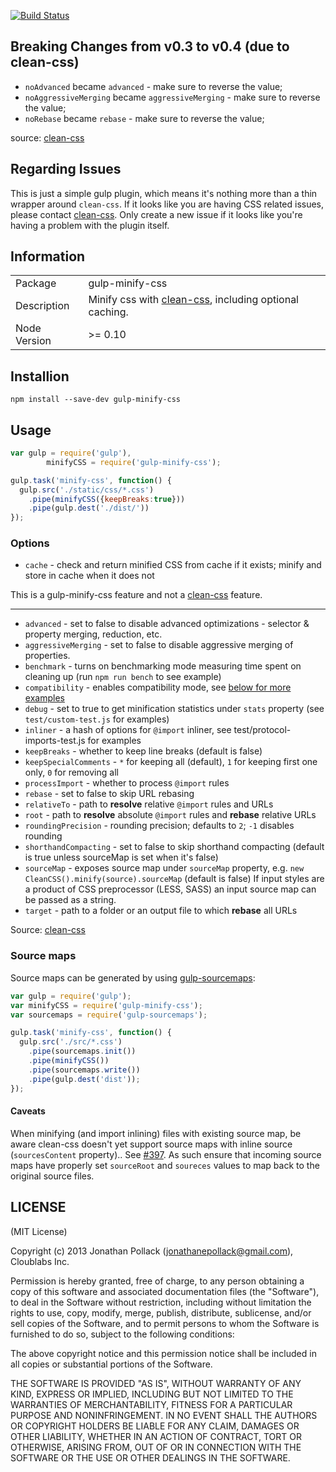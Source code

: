[![Build Status](https://travis-ci.org/jonathanepollack/gulp-minify-css.png?branch=master)](https://travis-ci.org/jonathanepollack/gulp-minify-css)

## Breaking Changes from v0.3 to v0.4 (due to clean-css)

* `noAdvanced` became `advanced` - make sure to reverse the value;
* `noAggressiveMerging` became `aggressiveMerging` - make sure to reverse the value;
* `noRebase` became `rebase` - make sure to reverse the value;

source: [clean-css](https://github.com/jakubpawlowicz/clean-css/blob/475551b6a3ccc94bd5fc7538d07fa32799fb6c4d/README.md)


## Regarding Issues
This is just a simple gulp plugin, which means it's nothing more than a thin wrapper around `clean-css`. If it looks like you are having CSS related issues, please contact <a href="https://github.com/GoalSmashers/clean-css">clean-css</a>. Only create a new issue if it looks like you're having a problem with the plugin itself.

## Information

<table>
<tr> 
<td>Package</td><td>gulp-minify-css</td>
</tr>
<tr>
<td>Description</td>
<td>Minify css with <a href="https://github.com/GoalSmashers/clean-css">clean-css</a>, including optional caching.</td>
</tr>
<tr>
<td>Node Version</td>
<td>>= 0.10</td>
</tr>
</table>

## Installion

```
npm install --save-dev gulp-minify-css
```

## Usage

```js
var gulp = require('gulp'),
		minifyCSS = require('gulp-minify-css');

gulp.task('minify-css', function() {
  gulp.src('./static/css/*.css')
    .pipe(minifyCSS({keepBreaks:true}))
    .pipe(gulp.dest('./dist/'))
});
```
### Options
* `cache` - check and return minified CSS from cache if it exists; minify and store in cache when it does not

This is a gulp-minify-css feature and not a [clean-css](https://github.com/GoalSmashers/clean-css/) feature.

___


* `advanced` - set to false to disable advanced optimizations - selector & property merging, reduction, etc.
* `aggressiveMerging` - set to false to disable aggressive merging of properties.
* `benchmark` - turns on benchmarking mode measuring time spent on cleaning up (run `npm run bench` to see example)
* `compatibility` - enables compatibility mode, see [below for more examples](#how-to-set-compatibility-mode)
* `debug` - set to true to get minification statistics under `stats` property (see `test/custom-test.js` for examples)
* `inliner` - a hash of options for `@import` inliner, see test/protocol-imports-test.js for examples
* `keepBreaks` - whether to keep line breaks (default is false)
* `keepSpecialComments` - `*` for keeping all (default), `1` for keeping first one only, `0` for removing all
* `processImport` - whether to process `@import` rules
* `rebase` - set to false to skip URL rebasing
* `relativeTo` - path to __resolve__ relative `@import` rules and URLs
* `root` - path to __resolve__ absolute `@import` rules and __rebase__ relative URLs
* `roundingPrecision` - rounding precision; defaults to `2`; `-1` disables rounding
* `shorthandCompacting` - set to false to skip shorthand compacting (default is true unless sourceMap is set when it's false)
* `sourceMap` - exposes source map under `sourceMap` property, e.g. `new CleanCSS().minify(source).sourceMap` (default is false)
  If input styles are a product of CSS preprocessor (LESS, SASS) an input source map can be passed as a string.
* `target` - path to a folder or an output file to which __rebase__ all URLs

Source: [clean-css](https://github.com/jakubpawlowicz/clean-css/blob/master/README.md)

### Source maps
Source maps can be generated by using [gulp-sourcemaps](https://www.npmjs.org/package/gulp-sourcemaps):

```js
var gulp = require('gulp');
var minifyCSS = require('gulp-minify-css');
var sourcemaps = require('gulp-sourcemaps');

gulp.task('minify-css', function() {
  gulp.src('./src/*.css')
    .pipe(sourcemaps.init())
    .pipe(minifyCSS())
    .pipe(sourcemaps.write())
    .pipe(gulp.dest('dist'));
});
```
#### Caveats

When minifying (and import inlining) files with existing source map, be aware clean-css doesn't yet support source maps with inline source (`sourcesContent` property).. See [#397](https://github.com/GoalSmashers/clean-css/issues/397).  As such ensure that incoming source maps have properly set `sourceRoot` and `soureces` values to map back to the original source files. 

## LICENSE

(MIT License)

Copyright (c) 2013 Jonathan Pollack (<jonathanepollack@gmail.com>), Cloublabs Inc.

Permission is hereby granted, free of charge, to any person obtaining
a copy of this software and associated documentation files (the
"Software"), to deal in the Software without restriction, including
without limitation the rights to use, copy, modify, merge, publish,
distribute, sublicense, and/or sell copies of the Software, and to
permit persons to whom the Software is furnished to do so, subject to
the following conditions:

The above copyright notice and this permission notice shall be
included in all copies or substantial portions of the Software.

THE SOFTWARE IS PROVIDED "AS IS", WITHOUT WARRANTY OF ANY KIND,
EXPRESS OR IMPLIED, INCLUDING BUT NOT LIMITED TO THE WARRANTIES OF
MERCHANTABILITY, FITNESS FOR A PARTICULAR PURPOSE AND
NONINFRINGEMENT. IN NO EVENT SHALL THE AUTHORS OR COPYRIGHT HOLDERS BE
LIABLE FOR ANY CLAIM, DAMAGES OR OTHER LIABILITY, WHETHER IN AN ACTION
OF CONTRACT, TORT OR OTHERWISE, ARISING FROM, OUT OF OR IN CONNECTION
WITH THE SOFTWARE OR THE USE OR OTHER DEALINGS IN THE SOFTWARE.
